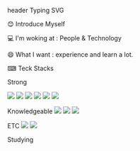 
header Typing SVG

😊 Introduce Myself

💻 I'm woking at : People & Technology

😄 What I want : experience and learn a lot.

⌨ Teck Stacks

Strong

<img src="https://img.shields.io/badge/JavaScript-F7DF1E?style=flat-square&logo=JavaScript&logoColor=white"/></a>
<img src="https://img.shields.io/badge/HTML-E34F26?style=flat&logo=HTML5&logoColor=white"/></a>
<img src="https://img.shields.io/badge/CSS-1572B6?style=flat&logo=CSS3&logoColor=white"/></a>
<img src="https://img.shields.io/badge/React-61DAFB?style=flat&logo=React&logoColor=white"/></a>
<img src="https://img.shields.io/badge/Redux-764ABC?style=flat&logo=Redux&logoColor=white"/></a>
<img src="https://img.shields.io/badge/StyledComponents-DB7093?style=flat&logo=styledComponents&logoColor=white"/></a>

       

Knowledgeable
<img src="https://img.shields.io/badge/Java-007396?style=flat-square&logo=Java&logoColor=white"/></a>
<img src="https://img.shields.io/badge/MySQL-4479A1?style=flat-square&logo=MySQL&logoColor=white"/></a>
<img src="https://img.shields.io/badge/Spring-6DB33F?style=flat-square&logo=Spring&logoColor=white"/></a>
 

ETC
<img src="https://img.shields.io/badge/Notion-3766AB?style=flat-square&logo=Notion&logoColor=white"/></a>
<img src="https://img.shields.io/badge/Slack-3766AB?style=flat-square&logo=Slack&logoColor=white"/></a>
    

Studying

